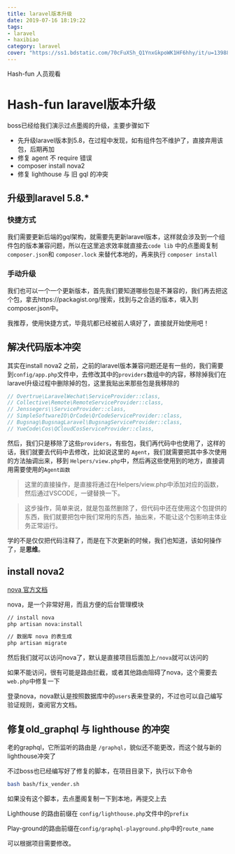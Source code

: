 ```yaml
---
title: laravel版本升级
date: 2019-07-16 18:19:22
tags: 
- laravel
- haxibiao
category: laravel
cover: "https://ss1.bdstatic.com/70cFuXSh_Q1YnxGkpoWK1HF6hhy/it/u=1398815277,75276716&fm=26&gp=0.jpg"
---
```


Hash-fun 人员观看

<!-- more -->

# Hash-fun laravel版本升级

boss已经给我们演示过点墨阁的升级，主要步骤如下

- 先升级laravel版本到5.8，在过程中发现，如有组件包不维护了，直接弃用该包，后期再加
- 修复 agent 不 require 错误
- composer install nova2 
- 修复 lighthouse 与 旧 gql 的冲突

## 升级到laravel 5.8.*

### 快捷方式

我们需要更新后端的gql架构，就需要先更新laravel版本，这样就会涉及到一个组件包的版本兼容问题，所以在这里追求效率就直接去`code lib` 中的点墨阁复制`composer.json`和 `composer.lock` 来替代本地的，再来执行 `composer install`



### 手动升级

我们也可以一个一个更新版本，首先我们要知道哪些包是不兼容的，我们再去把这个包，拿去https://packagist.org/搜索，找到与之合适的版本，填入到composer.json中。



我推荐，使用快捷方式，毕竟坑都已经被前人填好了，直接就开始使用吧！

## 解决代码版本冲突

其实在install nova2 之前，之前的laravel版本兼容问题还是有一些的，我们需要到`config/app.php`文件中，去修改其中的`providers`数组中的内容，移除掉我们在laravel升级过程中删除掉的包，这里我贴出来那些包是我移除的

```php
// Overtrue\LaravelWechat\ServiceProvider::class,
// Collective\Remote\RemoteServiceProvider::class,
// Jenssegers\\ServiceProvider::class,
// SimpleSoftwareIO\QrCode\QrCodeServiceProvider::class,
// Bugsnag\BugsnagLaravel\BugsnagServiceProvider::class,
// YueCode\Cos\QCloudCosServiceProvider::class,
```

然后，我们只是移除了这些`providers`，有些包，我们再代码中也使用了，这样的话，我们就要去代码中去修改，比如说这里的 `Agent`，我们就需要把其中多次使用的方法抽调出来，移到 `Helpers/view.php`中，然后再这些使用到的地方，直接调用需要使用的`Agent函数`



> 这里的直接操作，是直接将通过在Helpers/view.php中添加对应的函数，然后通过VSCODE，一键替换一下。



> 这步操作，简单来说，就是包虽然删除了，但代码中还在使用这个包提供的东西，我们就要把包中我们常用的东西，抽出来，不能让这个包影响主体业务正常运行。

学的不是仅仅把代码注释了，而是在下次更新的时候，我们也知道，该如何操作了，是**思维**。

## install nova2

[nova 官方文档](https://nova.laravel.com/docs/2.0/installation.html#installing-nova)

nova，是一个非常好用，而且方便的后台管理模块

```sh
// install nova
php artisan nova:install

// 数据库 nova 的表生成
php artisan migrate
```

然后我们就可以访问nova了，默认是直接项目后面加上`/nova`就可以访问的

如果不能访问，很有可能是路由拦截，或者其他路由阻碍了nova，这个需要去`web.php`中修复一下



登录nova，nova默认是按照数据库中的`users`表来登录的，不过也可以自己编写验证规则，查阅官方文档。



## 修复old_graphql 与 lighthouse 的冲突

老的graphql，它所监听的路由是 `/graphql`，貌似还不能更改，而这个就与新的lighthouse冲突了

不过boss也已经编写好了修复的脚本，在项目目录下，执行以下命令

```sh
bash bash/fix_vender.sh
```

如果没有这个脚本，去点墨阁复制一下到本地，再提交上去

Lighthouse 的路由前缀在 `config/lighthouse.php`文件中的`prefix`

Play-ground的路由前缀在`config/graphql-playground.php`中的`route_name`

可以根据项目需要修改。


